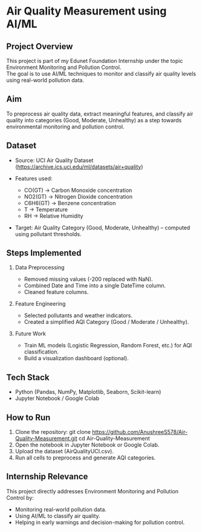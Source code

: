 # Air Quality Measurement using AI/ML

## Project Overview
This project is part of my Edunet Foundation Internship under the topic Environment Monitoring and Pollution Control.  
The goal is to use AI/ML techniques to monitor and classify air quality levels using real-world pollution data.

## Aim
To preprocess air quality data, extract meaningful features, and classify air quality into categories (Good, Moderate, Unhealthy) as a step towards environmental monitoring and pollution control.

## Dataset
- Source: UCI Air Quality Dataset (https://archive.ics.uci.edu/ml/datasets/air+quality)  
- Features used:  
  - CO(GT) → Carbon Monoxide concentration  
  - NO2(GT) → Nitrogen Dioxide concentration  
  - C6H6(GT) → Benzene concentration  
  - T → Temperature  
  - RH → Relative Humidity  

- Target: Air Quality Category (Good, Moderate, Unhealthy) – computed using pollutant thresholds.

## Steps Implemented
1. Data Preprocessing  
   - Removed missing values (-200 replaced with NaN).  
   - Combined Date and Time into a single DateTime column.  
   - Cleaned feature columns.  

2. Feature Engineering  
   - Selected pollutants and weather indicators.  
   - Created a simplified AQI Category (Good / Moderate / Unhealthy).  

3. Future Work  
   - Train ML models (Logistic Regression, Random Forest, etc.) for AQI classification.  
   - Build a visualization dashboard (optional).  

## Tech Stack
- Python (Pandas, NumPy, Matplotlib, Seaborn, Scikit-learn)  
- Jupyter Notebook / Google Colab  

## How to Run
1. Clone the repository:
   git clone https://github.com/AnushreeS578/Air-Quality-Measurement.git
cd Air-Quality-Measurement
2. Open the notebook in Jupyter Notebook or Google Colab.  
3. Upload the dataset (AirQualityUCI.csv).  
4. Run all cells to preprocess and generate AQI categories.  

## Internship Relevance
This project directly addresses Environment Monitoring and Pollution Control by:  
- Monitoring real-world pollution data.  
- Using AI/ML to classify air quality.  
- Helping in early warnings and decision-making for pollution control.





 
